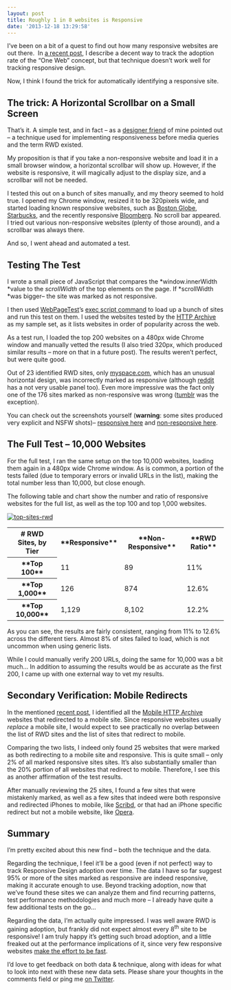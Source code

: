 ```yaml
---
layout: post
title: Roughly 1 in 8 websites is Responsive
date: '2013-12-18 13:29:58'
---
```



I’ve been on a bit of a quest to find out how many responsive websites are out there.  In [a recent post](http://www.guypo.com/mobile/rwd-and-one-web-adoption-rates/), I describe a decent way to track the adoption rate of the “One Web” concept, but that technique doesn’t work well for tracking responsive design.

Now, I think I found the trick for automatically identifying a responsive site.


## The trick: A Horizontal Scrollbar on a Small Screen

That’s it. A simple test, and in fact – as a [designer friend](http://www.linkedin.com/in/guiguy) of mine pointed out – a technique used for implementing responsiveness before media queries and the term RWD existed.

My proposition is that if you take a non-responsive website and load it in a small browser window, a horizontal scrollbar will show up. However, if the website is responsive, it will magically adjust to the display size, and a scrollbar will not be needed.

I tested this out on a bunch of sites manually, and my theory seemed to hold true. I opened my Chrome window, resized it to be 320pixels wide, and started loading known responsive websites, such as [Boston Globe](http://www.bostonglobe.com/), [Starbucks](http://www.starbucks.com/), and the recently responsive [Bloomberg](http://www.bloomberg.com/). No scroll bar appeared. I tried out various non-responsive websites (plenty of those around), and a scrollbar was always there.

And so, I went ahead and automated a test.


## Testing The Test

I wrote a small piece of JavaScript that compares the *window.innerWidth *value to the *scrollWidth* of the top elements on the page. If *scrollWidth *was bigger– the site was marked as not responsive.

I then used [WebPageTest](http://www.webpagetest.org/)’s [exec script command](https://sites.google.com/a/webpagetest.org/docs/using-webpagetest/scripting#TOC-exec) to load up a bunch of sites and run this test on them. I used the websites tested by the [HTTP Archive](http://httparchive.org/) as my sample set, as it lists websites in order of popularity across the web.

As a test run, I loaded the top 200 websites on a 480px wide Chrome window and manually vetted the results (I also tried 320px, which produced similar results – more on that in a future post). The results weren’t perfect, but were quite good.

Out of 23 identified RWD sites, only [myspace.com](http://www.myspace.com/), which has an unusual horizontal design, was incorrectly marked as responsive (although [reddit](http://www.reddit.com/) has a not very usable panel too). Even more impressive was the fact only one of the 176 sites marked as non-responsive was wrong ([tumblr](http://tumblr.com/) was the exception).

You can check out the screenshots yourself (**warning**: some sites produced very explicit and NSFW shots)– [responsive here](https://www.dropbox.com/sh/gqcwx3wwhwriohj/VR8MjhVlvi) and [non-responsive here](https://www.dropbox.com/sh/7h5p2jpqa5q57yv/vk0qRoH4be).


## The Full Test – 10,000 Websites

For the full test, I ran the same setup on the top 10,000 websites, loading them again in a 480px wide Chrome window. As is common, a portion of the tests failed (due to temporary errors or invalid URLs in the list), making the total number less than 10,000, but close enough.

The following table and chart show the number and ratio of responsive websites for the full list, as well as the top 100 and top 1,000 websites.

[![top-sites-rwd](http://www.guypo.com/wp-content/uploads/2013/12/top-sites-rwd.png)](http://www.guypo.com/wp-content/uploads/2013/12/top-sites-rwd.png)

<table id="box-table-a" width="90%"><tbody><tr><th># RWD Sites, by Tier</th><th>**Responsive**</th><th>**Non-Responsive**</th><th>**RWD Ratio**</th></tr><tr><th>**Top 100**</th><td>11</td><td>89</td><td>11%</td></tr><tr><th>**Top 1,000**</th><td>126</td><td>874</td><td>12.6%</td></tr><tr><th>**Top 10,000**</th><td>1,129</td><td>8,102</td><td>12.2%</td></tr></tbody></table>As you can see, the results are fairly consistent, ranging from 11% to 12.6% across the different tiers. Almost 8% of sites failed to load, which is not uncommon when using generic lists.

While I could manually verify 200 URLs, doing the same for 10,000 was a bit much… In addition to assuming the results would be as accurate as the first 200, I came up with one external way to vet my results.


## Secondary Verification: Mobile Redirects

In the mentioned [recent post](http://www.guypo.com/mobile/rwd-and-one-web-adoption-rates/), I identified all the [Mobile HTTP Archive](http://mobile.httparchive.org/) websites that redirected to a mobile site. Since responsive websites usually *replace* a mobile site, I would expect to see practically no overlap between the list of RWD sites and the list of sites that redirect to mobile.

Comparing the two lists, I indeed only found 25 websites that were marked as both redirecting to a mobile site and responsive. This is quite small – only 2% of all marked responsive sites sites. It’s also substantially smaller than the 20% portion of all websites that redirect to mobile. Therefore, I see this as another affirmation of the test results.

After manually reviewing the 25 sites, I found a few sites that were mistakenly marked, as well as a few sites that indeed were both responsive and redirected iPhones to mobile, like [Scribd](http://www.scribd.com/), or that had an iPhone specific redirect but not a mobile website, like [Opera](http://www.opera.com/).


## Summary

I’m pretty excited about this new find – both the technique and the data.

Regarding the technique, I feel it’ll be a good (even if not perfect) way to track Responsive Design adoption over time. The data I have so far suggest 95% or more of the sites marked as responsive are indeed responsive, making it accurate enough to use. Beyond tracking adoption, now that we’ve found these sites we can analyze them and find recurring patterns, test performance methodologies and much more – I already have quite a few additional tests on the go…

Regarding the data, I’m actually quite impressed. I was well aware RWD is gaining adoption, but frankly did not expect almost every 8<sup>th</sup> site to be responsive! I am truly happy it’s getting such broad adoption, and a little freaked out at the performance implications of it, since very few responsive websites [make the effort to be fast](http://www.guypo.com/technical/responsive-web-design-is-bad-for-performance-there-i-said-it/).

I’d love to get feedback on both data & technique, along with ideas for what to look into next with these new data sets. Please share your thoughts in the comments field or ping me [on Twitter](http://twitter.com/guypod/).



